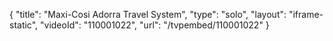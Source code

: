 {
    "title": "Maxi-Cosi Adorra Travel System",
    "type": "solo",
    "layout": "iframe-static",
    "videoId": "110001022",
    "url": "\/tvpembed\/110001022"
}